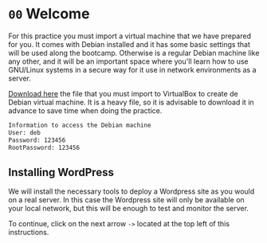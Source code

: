 # `00` Welcome

For this practice you must import a virtual machine that we have prepared for you. It comes with Debian installed and it has some basic settings that will be used along the bootcamp. Otherwise is a regular Debian machine like any other, and it will be an important space where you'll learn how to use GNU/Linux systems in a secure way for it use in network environments as a server.

[Download here](https://storage.googleapis.com/breathecode/virtualbox/deb.ova) the file that you must import to VirtualBox to create de Debian virtual machine. It is a heavy file, so it is advisable to download it in advance to save time when doing the practice.

```txt
Information to access the Debian machine
User: deb
Password: 123456
RootPassword: 123456
```

## Installing WordPress

We will install the necessary tools to deploy a Wordpress site as you would on a real server. In this case the Wordpress site will only be available on your local network, but this will be enough to test and monitor the server.

To continue, click on the next arrow `->` located at the top left of this instructions.
